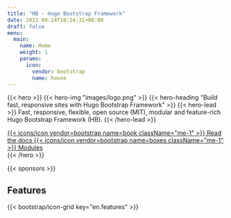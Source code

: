 ```yaml
---
title: "HB - Hugo Bootstrap Framework"
date: 2022-09-24T18:24:31+08:00
draft: false
menu:
  main:
    name: Home
    weight: 1
    params:
      icon:
        vendor: bootstrap
        name: house
---
```


{{< hero >}}
{{< hero-img "images/logo.png" >}}
{{< hero-heading "Build fast, responsive sites with Hugo Bootstrap Framework" >}}
{{< hero-lead >}}
Fast, responsive, flexible, open source (MIT), modular and feature-rich Hugo Bootstrap Framework (HB).
{{< /hero-lead >}}

<div class="mt-3 d-flex align-items-center justify-content-center flex-wrap">
  <a class="btn btn-lg btn-primary fw-semibold mb-2 py-3" href="{{< relref `docs` >}}">
    {{< icons/icon vendor=bootstrap name=book className="me-1" >}} Read the docs
  </a>
  <a class="btn btn-lg btn-outline-success fw-semibold mb-2 py-3 ms-3" href="{{< relref `docs/modules` >}}">
    {{< icons/icon vendor=bootstrap name=boxes className="me-1" >}} Modules
  </a>
</div>
{{< /hero >}}

{{< sponsors >}}

<h2 class="text-center mb-0">Features</h2>

{{< bootstrap/icon-grid key="en.features" >}}
